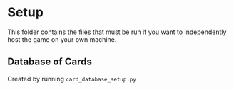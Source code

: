 # Setup

This folder contains the files that must be run if you want to independently host the game on your own machine.


## Database of Cards
Created by running `card_database_setup.py`
